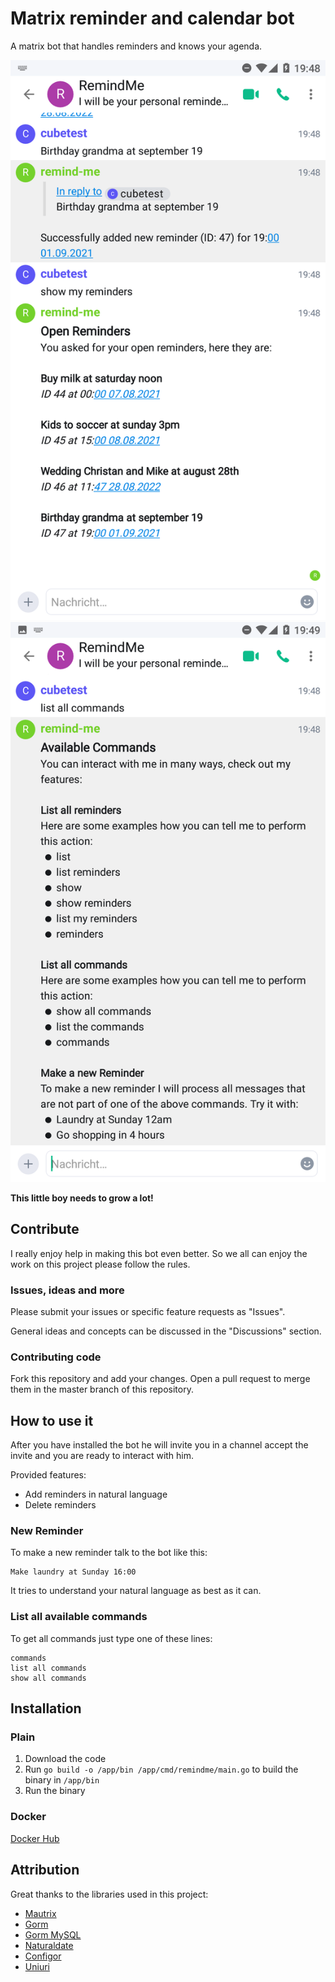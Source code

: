 # Matrix reminder and calendar bot
A matrix bot that handles reminders and knows your agenda.

![Example list of reminders](Screenshots/Screenshot_Reminders.png)
![Example list of commands](Screenshots/Screenshot_Commands.png)

**This little boy needs to grow a lot!**

## Contribute

I really enjoy help in making this bot even better. So we all can enjoy the work on this project please follow the rules. 

### Issues, ideas and more

Please submit your issues or specific feature requests as "Issues". 

General ideas and concepts can be discussed in the "Discussions" section.

### Contributing code

Fork this repository and add your changes. Open a pull request to merge them in the master branch of this repository.

## How to use it

After you have installed the bot he will invite you in a channel accept the invite and you are ready to interact with him. 

Provided features:

* Add reminders in natural language
* Delete reminders

### New Reminder

To make a new reminder talk to the bot like this: 
```
Make laundry at Sunday 16:00
```

It tries to understand your natural language as best as it can. 

### List all available commands 

To get all commands just type one of these lines:
```
commands
list all commands
show all commands
```

## Installation

### Plain

1. Download the code
2. Run `go build -o /app/bin /app/cmd/remindme/main.go` to build the binary in `/app/bin`
3. Run the binary

### Docker

[Docker Hub](https://hub.docker.com/repository/docker/cubicrootxyz/remindme)

## Attribution

Great thanks to the libraries used in this project:

* [Mautrix](https://github.com/tulir/mautrix-go)
* [Gorm](https://gorm.io/)
* [Gorm MySQL](https://github.com/go-gorm/mysql)
* [Naturaldate](https://github.com/tj/go-naturaldate)
* [Configor](https://github.com/jinzhu/configor)
* [Uniuri](https://github.com/dchest/uniuri)
